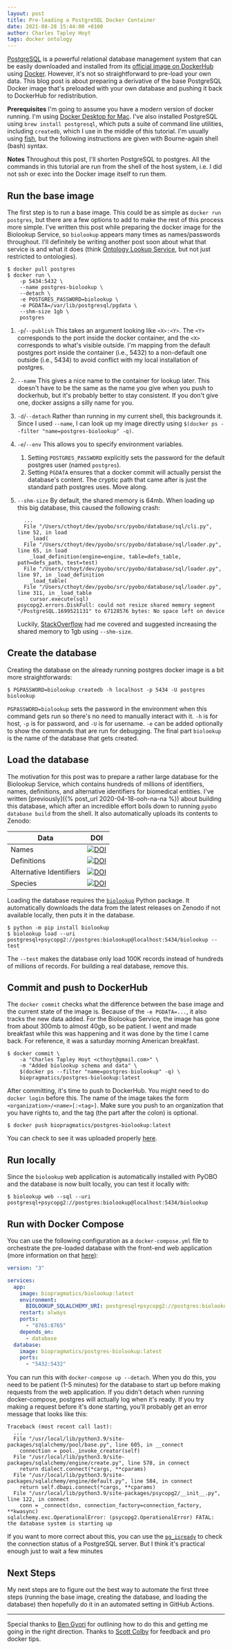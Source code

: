 ```yaml
---
layout: post
title: Pre-loading a PostgreSQL Docker Container
date: 2021-08-28 15:44:00 +0100
author: Charles Tapley Hoyt
tags: docker ontology
---
```


[PostgreSQL](https://www.postgresql.org/) is a powerful relational database
management system that can be easily downloaded and installed from its
[official image on DockerHub](https://hub.docker.com/_/postgres) using
[Docker](https://www.docker.com/). However, it's not so straightforward to
pre-load your own data. This blog post is about preparing a derivative of the
base PostgreSQL Docker image that's preloaded with your own database and pushing
it back to DockerHub for redistribution.

**Prerequisites** I'm going to assume you have a modern version of docker
running. I'm using
[Docker Desktop for Mac](https://hub.docker.com/editions/community/docker-ce-desktop-mac/).
I've also installed PostgreSQL using `brew install postgresql`, which puts a
suite of command line utilities, including `createdb`, which I use in the middle
of this tutorial. I'm usually using [fish](https://fishshell.com/), but the
following instructions are given with Bourne-again shell (bash) syntax.

**Notes** Throughout this post, I'll shorten PostgreSQL to postgres. All the
commands in this tutorial are run from the shell of the host system, i.e. I did
not ssh or exec into the Docker image itself to run them.

## Run the base image

The first step is to run a base image. This could be as simple as
`docker run postgres`, but there are a few options to add to make the rest of
this process more simple. I've written this post while preparing the docker
image for the Biolookup Service, so `biolookup` appears many times as
names/passwords throughout. I'll definitely be writing another post soon about
what that service is and what it does (think
[Ontology Lookup Service](https://www.ebi.ac.uk/ols/index), but not just
restricted to ontologies).

```shell
$ docker pull postgres
$ docker run \
    -p 5434:5432 \
    --name postgres-biolookup \
    --detach \
    -e POSTGRES_PASSWORD=biolookup \
    -e PGDATA=/var/lib/postgresql/pgdata \
    --shm-size 1gb \
    postgres
```

1. `-p`/`--publish` This takes an argument looking like `<X>:<Y>`. The `<Y>`
   corresponds to the port inside the docker container, and the `<X>`
   corresponds to what's visible outside. I'm mapping from the default postgres
   port inside the container (i.e., 5432) to a non-default one outside
   (i.e., 5434) to avoid conflict with my local installation of postgres.
2. `--name` This gives a nice name to the container for lookup later. This
   doesn't have to be the same as the name you give when you push to dockerhub,
   but it's probably better to stay consistent. If you don't give one, docker
   assigns a silly name for you.
3. `-d`/`--detach` Rather than running in my current shell, this backgrounds it.
   Since I used `--name`, I can look up my image directly using
   `$(docker ps --filter "name=postgres-biolookup" -q)`.
4. `-e`/`--env` This allows you to specify environment variables.
   1. Setting `POSTGRES_PASSWORD` explicitly sets the password for the default
      postgres user (named `postgres`).
   2. Setting `PGDATA` ensures that a docker commit will actually persist the
      database's content. The cryptic path that came after is just the standard
      path postgres uses. Move along.
5. `--shm-size` By default, the shared memory is 64mb. When loading up this big
   database, this caused the following crash:

   ```python-traceback
     ...
     File "/Users/cthoyt/dev/pyobo/src/pyobo/database/sql/cli.py", line 52, in load
       _load(
     File "/Users/cthoyt/dev/pyobo/src/pyobo/database/sql/loader.py", line 65, in load
       _load_definition(engine=engine, table=defs_table, path=defs_path, test=test)
     File "/Users/cthoyt/dev/pyobo/src/pyobo/database/sql/loader.py", line 97, in _load_definition
       _load_table(
     File "/Users/cthoyt/dev/pyobo/src/pyobo/database/sql/loader.py", line 311, in _load_table
       cursor.execute(sql)
   psycopg2.errors.DiskFull: could not resize shared memory segment "/PostgreSQL.1699521131" to 67128576 bytes: No space left on device
   ```

   Luckily,
   [StackOverflow](https://stackoverflow.com/questions/56751565/pq-could-not-resize-shared-memory-segment-no-space-left-on-device)
   had me covered and suggested increasing the shared memory to 1gb using
   `--shm-size`.

## Create the database

Creating the database on the already running postgres docker image is a bit more
straightforwards:

```shell
$ PGPASSWORD=biolookup createdb -h localhost -p 5434 -U postgres biolookup
```

`PGPASSWORD=biolookup` sets the password in the environment when this command
gets run so there's no need to manually interact with it. `-h` is for host, `-p`
is for password, and `-U` is for username. `-e` can be added optionally to show
the commands that are run for debugging. The final part `biolookup` is the name
of the database that gets created.

## Load the database

The motivation for this post was to prepare a rather large database for the
Biolookup Service, which contains hundreds of millions of identifiers, names,
definitions, and alternative identifiers for biomedical entities. I've written
[previously]({% post_url 2020-04-18-ooh-na-na %}) about building this database,
which after an incredible effort boils down to running `pyobo database build`
from the shell. It also automatically uploads its contents to Zenodo:

| Data                    | DOI                                                                                                       |
| ----------------------- | --------------------------------------------------------------------------------------------------------- |
| Names                   | [![DOI](https://zenodo.org/badge/DOI/10.5281/zenodo.4660694.svg)](https://doi.org/10.5281/zenodo.4660694) |
| Definitions             | [![DOI](https://zenodo.org/badge/DOI/10.5281/zenodo.4662925.svg)](https://doi.org/10.5281/zenodo.4662925) |
| Alternative Identifiers | [![DOI](https://zenodo.org/badge/DOI/10.5281/zenodo.4661368.svg)](https://doi.org/10.5281/zenodo.4661368) |
| Species                 | [![DOI](https://zenodo.org/badge/DOI/10.5281/zenodo.5334738.svg)](https://doi.org/10.5281/zenodo.5334738) |

Loading the database requires the
[`biolookup`](https://github.com/biopragmatics/biolookup) Python package. It
automatically downloads the data from the latest releases on Zenodo if not
available locally, then puts it in the database.

```shell
$ python -m pip install biolookup
$ biolookup load --uri postgresql+psycopg2://postgres:biolookup@localhost:5434/biolookup --test
```

The `--test` makes the database only load 100K records instead of hundreds of
millions of records. For building a real database, remove this.

## Commit and push to DockerHub

The `docker commit` checks what the difference between the base image and the
current state of the image is. Because of the `-e PGDATA=...`, it also tracks
the new data added. For the Biolookup Service, the image has gone from about
300mb to almost 40gb, so be patient. I went and made breakfast while this was
happening and it was done by the time I came back. For reference, it was a
saturday morning American breakfast.

```shell
$ docker commit \
    -a "Charles Tapley Hoyt <cthoyt@gmail.com>" \
    -m "Added biolookup schema and data" \
    $(docker ps --filter "name=postgres-biolookup" -q) \
    biopragmatics/postgres-biolookup:latest
```

After committing, it's time to push to DockerHub. You might need to do
`docker login` before this. The name of the image takes the form
`<organization>/<name>[:<tag>]`. Make sure you push to an organization that you
have rights to, and the tag (the part after the colon) is optional.

```shell
$ docker push biopragmatics/postgres-biolookup:latest
```

You can check to see it was uploaded properly
[here](https://hub.docker.com/repository/docker/biopragmatics/postgres-biolookup).

## Run locally

Since the `biolookup` web application is automatically installed with PyOBO and
the database is now built locally, you can test it locally with:

```shell
$ biolookup web --sql --uri postgresql+psycopg2://postgres:biolookup@localhost:5434/biolookup
```

## Run with Docker Compose

You can use the following configuration as a `docker-compose.yml` file to
orchestrate the pre-loaded database with the front-end web application (more
information on that [here](https://github.com/biopragmatics/biolookup-docker/)):

```yaml
version: "3"

services:
  app:
    image: biopragmatics/biolookup:latest
    environment:
      BIOLOOKUP_SQLALCHEMY_URI: postgresql+psycopg2://postgres:biolookup@database/biolookup
    restart: always
    ports:
      - "8765:8765"
    depends_on:
      - database
  database:
    image: biopragmatics/postgres-biolookup:latest
    ports:
      - "5432:5432"
```

You can run this with `docker-compose up --detach`. When you do this, you need
to be patient (1-5 minutes) for the database to start up before making requests
from the web application. If you didn't detach when running docker-compose,
postgres will actually log when it's ready. If you try making a request before
it's done starting, you'll probably get an error message that looks like this:

```python-traceback
Traceback (most recent call last):
  ...
  File "/usr/local/lib/python3.9/site-packages/sqlalchemy/pool/base.py", line 605, in __connect
    connection = pool._invoke_creator(self)
  File "/usr/local/lib/python3.9/site-packages/sqlalchemy/engine/create.py", line 578, in connect
    return dialect.connect(*cargs, **cparams)
  File "/usr/local/lib/python3.9/site-packages/sqlalchemy/engine/default.py", line 584, in connect
    return self.dbapi.connect(*cargs, **cparams)
  File "/usr/local/lib/python3.9/site-packages/psycopg2/__init__.py", line 122, in connect
    conn = _connect(dsn, connection_factory=connection_factory, **kwasync)
sqlalchemy.exc.OperationalError: (psycopg2.OperationalError) FATAL:  the database system is starting up
```

If you want to more correct about this, you can use the
[`pg_isready`](https://www.postgresql.org/docs/current/app-pg-isready.html) to
check the connection status of a PostgreSQL server. But I think it's practical
enough just to wait a few minutes

## Next Steps

My next steps are to figure out the best way to automate the first three steps
(running the base image, creating the database, and loading the database) then
hopefully do it in an automated setting in GitHub Actions.

---

Special thanks to [Ben Gyori](https://github.com/bgyori) for outlining how to do
this and getting me going in the right direction. Thanks to
[Scott Colby](https://github.com/scolby33) for feedback and pro docker tips.
